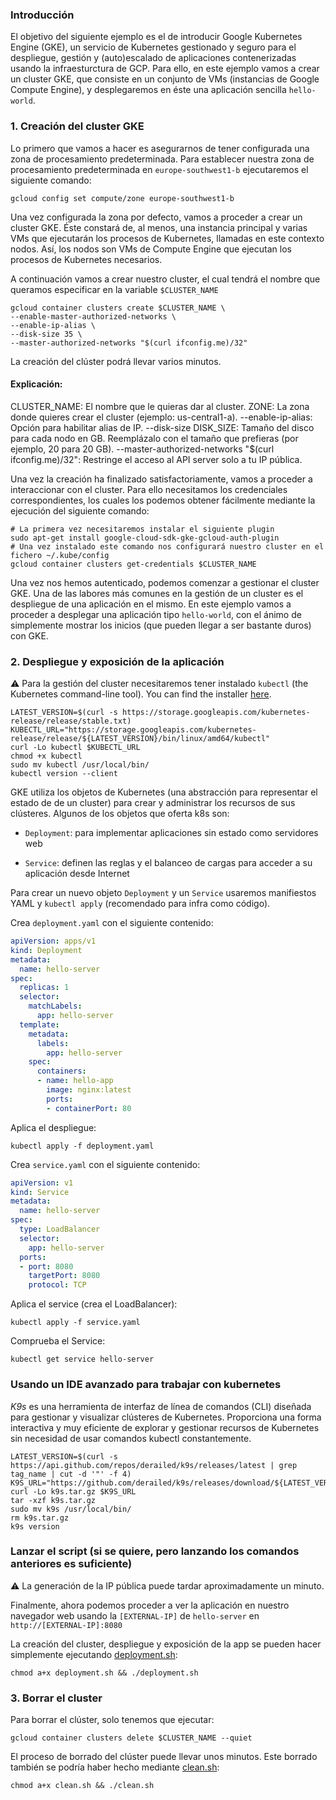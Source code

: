 ### Introducción
El objetivo del siguiente ejemplo es el de introducir Google Kubernetes Engine (GKE),
un servicio de Kubernetes gestionado y seguro para el despliegue, gestión y
(auto)escalado de aplicaciones contenerizadas usando la infraesturctura de 
GCP. Para ello, en este ejemplo vamos a crear un cluster GKE, que consiste
en un conjunto de VMs (instancias de Google Compute Engine), y desplegaremos
en éste una aplicación sencilla `hello-world`.


### 1. Creación del cluster GKE
Lo primero que vamos a hacer es asegurarnos de tener configurada una 
zona de procesamiento predeterminada. Para establecer nuestra zona de procesamiento
predeterminada en `europe-southwest1-b` ejecutaremos el siguiente comando:

```shell
gcloud config set compute/zone europe-southwest1-b
```

Una vez configurada la zona por defecto, vamos a proceder a crear un cluster GKE.
Éste constará de, al menos, una instancia principal y varias VMs que ejecutarán los procesos de
Kubernetes, llamadas en este contexto nodos. 
Así, los nodos son VMs de Compute Engine que ejecutan los procesos de Kubernetes necesarios.

A continuación vamos a crear nuestro cluster, el cual tendrá el nombre que queramos especificar
en la variable `$CLUSTER_NAME`

```shell
gcloud container clusters create $CLUSTER_NAME \
--enable-master-authorized-networks \
--enable-ip-alias \
--disk-size 35 \
--master-authorized-networks "$(curl ifconfig.me)/32"
```
La creación del clúster podrá llevar varios minutos.

#### Explicación:
CLUSTER_NAME: El nombre que le quieras dar al cluster.
ZONE: La zona donde quieres crear el cluster (ejemplo: us-central1-a).
--enable-ip-alias: Opción para habilitar alias de IP.
--disk-size DISK_SIZE: Tamaño del disco para cada nodo en GB. Reemplázalo con el tamaño que prefieras (por ejemplo, 20 para 20 GB).
--master-authorized-networks "$(curl ifconfig.me)/32": Restringe el acceso al API server solo a tu IP pública.

Una vez la creación ha finalizado satisfactoriamente, vamos a proceder a interaccionar con el cluster.
Para ello necesitamos los credenciales correspondientes, los cuales los podemos obtener
fácilmente mediante la ejecución del siguiente comando:

```shell
# La primera vez necesitaremos instalar el siguiente plugin
sudo apt-get install google-cloud-sdk-gke-gcloud-auth-plugin
# Una vez instalado este comando nos configurará nuestro cluster en el fichero ~/.kube/config
gcloud container clusters get-credentials $CLUSTER_NAME
```

Una vez nos hemos autenticado, podemos comenzar a gestionar el cluster GKE. 
Una de las labores más comunes en la gestión de un cluster es el despliegue de una aplicación
en el mismo. En este ejemplo vamos a proceder a desplegar una aplicación tipo `hello-world`,
con el ánimo de simplemente mostrar los inicios (que pueden llegar a ser bastante duros)
con GKE.

### 2. Despliegue y exposición de la aplicación

⚠️ Para la gestión del cluster necesitaremos tener instalado `kubectl` (the Kubernetes command-line tool).
You can find the installer [here](https://kubernetes.io/docs/tasks/tools/).

```shell
LATEST_VERSION=$(curl -s https://storage.googleapis.com/kubernetes-release/release/stable.txt)
KUBECTL_URL="https://storage.googleapis.com/kubernetes-release/release/${LATEST_VERSION}/bin/linux/amd64/kubectl"
curl -Lo kubectl $KUBECTL_URL
chmod +x kubectl
sudo mv kubectl /usr/local/bin/
kubectl version --client
```


GKE utiliza los objetos de Kubernetes (una abstracción para representar el estado de 
de un cluster) para crear y administrar los recursos de sus clústeres. 
Algunos de los objetos que oferta k8s son:

* `Deployment`: para implementar aplicaciones sin estado como servidores web
  
* `Service`: definen las reglas y el balanceo de cargas para acceder a su aplicación desde Internet

Para crear un nuevo objeto `Deployment` y un `Service` usaremos manifiestos YAML y `kubectl apply` (recomendado para infra como código).

Crea `deployment.yaml` con el siguiente contenido:

```yaml
apiVersion: apps/v1
kind: Deployment
metadata:
  name: hello-server
spec:
  replicas: 1
  selector:
    matchLabels:
      app: hello-server
  template:
    metadata:
      labels:
        app: hello-server
    spec:
      containers:
      - name: hello-app
        image: nginx:latest
        ports:
        - containerPort: 80
```

Aplica el despliegue:

```shell
kubectl apply -f deployment.yaml
```

Crea `service.yaml` con el siguiente contenido:

```yaml
apiVersion: v1
kind: Service
metadata:
  name: hello-server
spec:
  type: LoadBalancer
  selector:
    app: hello-server
  ports:
  - port: 8080
    targetPort: 8080
    protocol: TCP
```

Aplica el service (crea el LoadBalancer):

```shell
kubectl apply -f service.yaml
```

Comprueba el Service:

```shell
kubectl get service hello-server
```


### Usando un IDE avanzado para trabajar con kubernetes

*K9s* es una herramienta de interfaz de línea de comandos (CLI) diseñada para gestionar y visualizar clústeres de Kubernetes. Proporciona una forma interactiva y muy eficiente de explorar y gestionar recursos de Kubernetes sin necesidad de usar comandos kubectl constantemente.

```shell
LATEST_VERSION=$(curl -s https://api.github.com/repos/derailed/k9s/releases/latest | grep tag_name | cut -d '"' -f 4)
K9S_URL="https://github.com/derailed/k9s/releases/download/${LATEST_VERSION}/k9s_Linux_amd64.tar.gz"
curl -Lo k9s.tar.gz $K9S_URL
tar -xzf k9s.tar.gz
sudo mv k9s /usr/local/bin/
rm k9s.tar.gz
k9s version
```

### Lanzar el script (si se quiere, pero lanzando los comandos anteriores es suficiente)

⚠️ La generación de la IP pública puede tardar aproximadamente un minuto.

Finalmente, ahora podemos proceder a ver la aplicación en nuestro navegador web
usando la `[EXTERNAL-IP]` de `hello-server` en `http://[EXTERNAL-IP]:8080`

La creación del cluster, despliegue y exposición de la app se pueden hacer
simplemente ejecutando [deployment.sh](deployment.sh):

```shell
chmod a+x deployment.sh && ./deployment.sh
```

### 3. Borrar el cluster

Para borrar el clúster, solo tenemos que ejecutar:

```shell
gcloud container clusters delete $CLUSTER_NAME --quiet
```

El proceso de borrado del clúster puede llevar unos minutos.
Este borrado también se podría haber hecho mediante [clean.sh](clean.sh):

```shell
chmod a+x clean.sh && ./clean.sh
```
